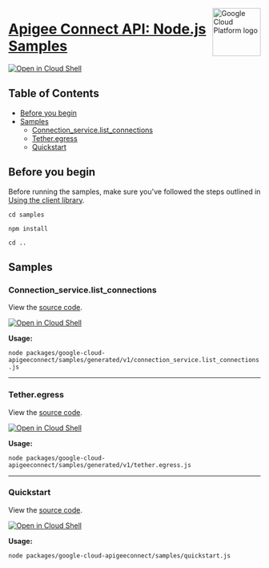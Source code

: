 [//]: # "This README.md file is auto-generated, all changes to this file will be lost."
[//]: # "To regenerate it, use `python -m synthtool`."
<img src="https://avatars2.githubusercontent.com/u/2810941?v=3&s=96" alt="Google Cloud Platform logo" title="Google Cloud Platform" align="right" height="96" width="96"/>

# [Apigee Connect API: Node.js Samples](https://github.com/googleapis/google-cloud-node)

[![Open in Cloud Shell][shell_img]][shell_link]



## Table of Contents

* [Before you begin](#before-you-begin)
* [Samples](#samples)
  * [Connection_service.list_connections](#connection_service.list_connections)
  * [Tether.egress](#tether.egress)
  * [Quickstart](#quickstart)

## Before you begin

Before running the samples, make sure you've followed the steps outlined in
[Using the client library](https://github.com/googleapis/google-cloud-node#using-the-client-library).

`cd samples`

`npm install`

`cd ..`

## Samples



### Connection_service.list_connections

View the [source code](https://github.com/googleapis/google-cloud-node/blob/main/packages/google-cloud-apigeeconnect/samples/generated/v1/connection_service.list_connections.js).

[![Open in Cloud Shell][shell_img]](https://console.cloud.google.com/cloudshell/open?git_repo=https://github.com/googleapis/google-cloud-node&page=editor&open_in_editor=packages/google-cloud-apigeeconnect/samples/generated/v1/connection_service.list_connections.js,samples/README.md)

__Usage:__


`node packages/google-cloud-apigeeconnect/samples/generated/v1/connection_service.list_connections.js`


-----




### Tether.egress

View the [source code](https://github.com/googleapis/google-cloud-node/blob/main/packages/google-cloud-apigeeconnect/samples/generated/v1/tether.egress.js).

[![Open in Cloud Shell][shell_img]](https://console.cloud.google.com/cloudshell/open?git_repo=https://github.com/googleapis/google-cloud-node&page=editor&open_in_editor=packages/google-cloud-apigeeconnect/samples/generated/v1/tether.egress.js,samples/README.md)

__Usage:__


`node packages/google-cloud-apigeeconnect/samples/generated/v1/tether.egress.js`


-----




### Quickstart

View the [source code](https://github.com/googleapis/google-cloud-node/blob/main/packages/google-cloud-apigeeconnect/samples/quickstart.js).

[![Open in Cloud Shell][shell_img]](https://console.cloud.google.com/cloudshell/open?git_repo=https://github.com/googleapis/google-cloud-node&page=editor&open_in_editor=packages/google-cloud-apigeeconnect/samples/quickstart.js,samples/README.md)

__Usage:__


`node packages/google-cloud-apigeeconnect/samples/quickstart.js`






[shell_img]: https://gstatic.com/cloudssh/images/open-btn.png
[shell_link]: https://console.cloud.google.com/cloudshell/open?git_repo=https://github.com/googleapis/google-cloud-node&page=editor&open_in_editor=samples/README.md
[product-docs]: https://cloud.google.com/apigee/docs/hybrid/v1.3/apigee-connect/
